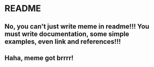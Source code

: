 # README

## No, you can't just write meme in readme!!! You must write documentation, some simple examples, even link and references!!!
## Haha, meme got brrrr!



